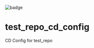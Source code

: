 ![badge](http://argo.cubosoft.io:8080/api/badge?name=guestbook)

# test_repo_cd_config
CD Config for test_repo
